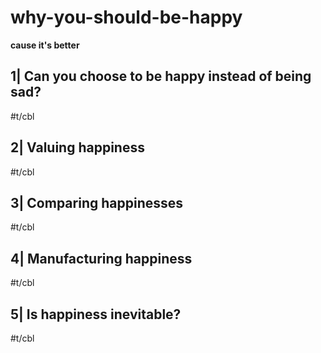 # why-you-should-be-happy

__cause it's better__


## 1| Can you choose to be happy instead of being sad?

#t/cbl

## 2| Valuing happiness

#t/cbl

## 3| Comparing happinesses

#t/cbl

## 4| Manufacturing happiness

#t/cbl

## 5| Is happiness inevitable?

#t/cbl
